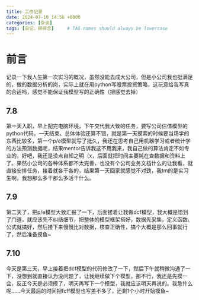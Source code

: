 ```yaml
---
title: 工作记录
date: 2024-07-10 14:56 +0800
categories: [杂谈]
tags: [日记，碎碎念]     # TAG names should always be lowercase
---
```

# 前言
记录一下我人生第一次实习的概况，虽然没能去成大公司，但是小公司我也挺满足的，做的数据分析的岗，实际上就在用python写股票投资策略，这玩意给我写真的合适吗，感觉不能保证我模型写的正确性（把感觉去掉）

## 7.8 
第一天入职，早上配完电脑环境，下午交代我大致的任务，要写公司估值模型的python代码，一天结束。总体体验还算不错，就是第一天摸索的时候要当场学的东西比较多，第一个p/e模型就写了挺久，我还在思考自己用机器学习或者统计学的方法预测数据呢，结果mentor告诉我这不用我来，我自己做的算法肯定不如专业的，好吧，我还是没点自知之明（x，后面就把时间主要耗在查数据和资料上了。果然小公司的各种体系都不太完善，也没有个公司业务文档什么的让我看，就直接安排任务，接着就各干各的，结果第一天回家就感觉不对劲，我tm的是实习生啊，我想那么多干那么多活干什么。

## 7.9 
第二天了，把p/e模型大致汇报了一下，后面接着让我做dcf模型，我大概是悟到了门道，就应该先不纠结细节，把整体的模型框架搭好，数据先采集，定义函数、公式就搞好，然后接下来慢慢比对数据，核查正确性，搞个大概是那么回事就行了，然后准备摸鱼~

## 7.10
今天是第三天，早上接着把dcf模型的代码修改了一下，然后下午就稍微沟通了一下，没想到就直接认为没问题了，让我继续做下个模型，那不行，我还是先摸一会，反正今天是必须摸了，明天再写下一个模型，我就应该明天再说的。我急什么呢……今天最后的时间把fcff模型也写差不多了，还剩1个小时开始摸鱼~